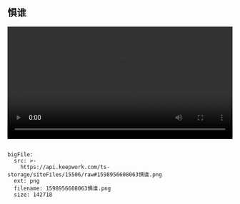 ## 惧谁

 <video width="100%" controls controlslist="nodownload nofullscreen noremoteplayback" disablePictureInPicture>
  <source src="https://api.keepwork.com/ts-storage/siteFiles/15507/raw" type="video/mp4" />
  你的浏览器不支持播放
</video>


```@BigFile

bigFile:
  src: >-
    https://api.keepwork.com/ts-storage/siteFiles/15506/raw#1598956608063惧谁.png
  ext: png
  filename: 1598956608063惧谁.png
  size: 142718
          
```
